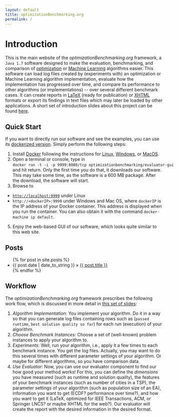 ```yaml
---
layout: default
title: optimizationBenchmarking.org
permalink: /
---
```


# Introduction
This is the main website of the *optimizationBenchmarking.org* framework, a `Java 1.7` software designed to make the evaluation, benchmarking, and comparison of [optimization](http://en.wikipedia.org/wiki/Mathematical_optimization) or [Machine Learning](http://en.wikipedia.org/wiki/Machine_learning) algorithms easier. This software  can load log files created by (experiments with) an optimization or Machine Learning algorithm implementation, evaluate how the implementation has progressed over time, and compare its performance to other algorithms (or implementations) -- over several different benchmark cases. It can create reports in [LaTeX](http://en.wikipedia.org/wiki/LaTeX) (ready for publication) or [XHTML](http://en.wikipedia.org/wiki/XHTML) formats or export its findings in text files which may later be loaded by other applications. A short set of introduction slides about this project can be found <a href="{{ site.baseurl }}/introSlides.html">here</a>.

## Quick Start
If you want to directly run our software and see the examples, you can use its [dockerized version](https://hub.docker.com/r/optimizationbenchmarking/evaluator-gui/). Simply perform the following steps:

1. Install [Docker](http://www.docker.com) following the instructions for [Linux](https://docs.docker.com/linux/step_one/), [Windows](https://docs.docker.com/windows/step_one/), or [MacOS](https://docs.docker.com/mac/step_one/).
2. Open a terminal or console, type in <code class="highlighter-rouge" style="white-space:nowrap">docker&nbsp;run&nbsp;-t&nbsp;-i&nbsp;-p&nbsp;9999:8080/tcp&nbsp;optimizationbenchmarking/evaluator-gui</code> and hit return. Only the first time you do that, it downloads our software. This may take some time, as the software is a 600 MB package. After the download, the software will start. 
4. Browse to
  - [`http://localhost:9999`](http://localhost:9999) under Linux
  - `http://<dockerIP>:9999` under Windows and Mac OS, where `dockerIP` is the IP address of your Docker container. This address is displayed when you run the container. You can also obtain it with the command `docker-machine ip default`.
5. Enjoy the web-based GUI of our software, which looks quite similar to this web site.

## Posts
<ul class="posts">
{% for post in site.posts %}
<li><span>{{ post.date | date_to_string }}</span> &raquo; <a href="{{ site.baseurl }}{{ post.url }}">{{ post.title }}</a></li>
{% endfor %}
</ul>

## Workflow
The *optimizationBenchmarking.org* framework prescribes the following work flow, which is discussed
in more detail in [this set of slides](https://circleci.com/api/v1/project/optimizationBenchmarking/documentation-intro-slides/latest/artifacts/0/$CIRCLE_ARTIFACTS/intro-slides.pdf?branch=master):

1. *Algorithm Implementation:* You implement your algorithm. Do it in a way so that you can generate log files containing rows such as (`passed runtime`, `best solution quality so far`) for each run (execution) of your algorithm.
2. *Choose Benchmark Instances:* Choose a set of (well-known) problem instances to apply your algorithm to.
3. *Experiments:* Well, run your algorithm, i.e., apply it a few times to each benchmark instance. You get the log files. Actually, you may want to do this several times with different parameter settings of your algorithm. Or maybe for different algorithms, so you have comparison data.
4. *Use Evaluator:* Now, you can use our evaluator component to find our how good your method works! For this, you can define the *dimensions* you have measured (such as runtime and solution quality), the features of your benchmark instances (such as number of cities in a TSP), the parameter settings  of your algorithm (such as population size of an EA), information you want to get (ECDF? performance over time?), and how you want to get it (LaTeX, optimized for IEEE Transactions, ACM, or Springer LNCS? or maybe XHTML for the web?). Our evaluator will create the report with the desired information in the desired format.